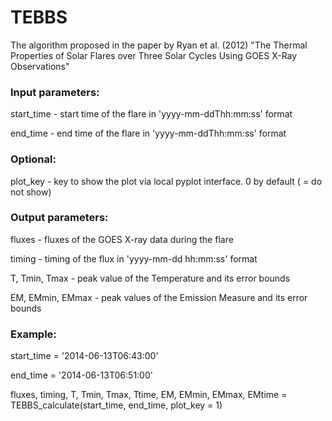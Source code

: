 # TEBBS
The algorithm proposed in the paper by Ryan et al. (2012) "The Thermal Properties of Solar Flares over Three Solar Cycles Using GOES X-Ray Observations"

### Input parameters:

start_time - start time of the flare in 'yyyy-mm-ddThh:mm:ss' format

end_time - end time of the flare in 'yyyy-mm-ddThh:mm:ss' format

### Optional:

plot_key - key to show the plot via local pyplot interface. 0 by default ( = do not show)

### Output parameters:

fluxes - fluxes of the GOES X-ray data during the flare

timing - timing of the flux in 'yyyy-mm-dd hh:mm:ss' format

T, Tmin, Tmax - peak value of the Temperature and its error bounds

EM, EMmin, EMmax - peak values of the Emission Measure and its error bounds

### Example:

start_time = '2014-06-13T06:43:00'

end_time = '2014-06-13T06:51:00'

fluxes, timing, T, Tmin, Tmax, Ttime, EM, EMmin, EMmax, EMtime = TEBBS_calculate(start_time, end_time, plot_key = 1)
